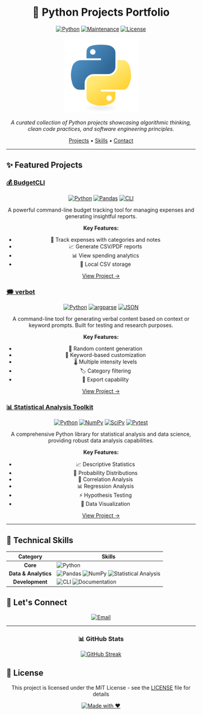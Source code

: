 <div align="center">

# 🐍 Python Projects Portfolio

[![Python](https://img.shields.io/badge/Python-3.x-blue?style=for-the-badge&logo=python&logoColor=white)](https://www.python.org/)
[![Maintenance](https://img.shields.io/badge/Maintained%3F-yes-green.svg?style=for-the-badge)](https://github.com/)
[![License](https://img.shields.io/badge/License-MIT-orange.svg?style=for-the-badge)](LICENSE)

<img src="https://raw.githubusercontent.com/devicons/devicon/master/icons/python/python-original.svg" width="200" height="200"/>

*A curated collection of Python projects showcasing algorithmic thinking, clean code practices, and software engineering principles.*

[Projects](#-featured-projects) • [Skills](#-technical-skills) • [Contact](#-lets-connect)

</div>

---

## ✨ Featured Projects

### [💰 BudgetCLI](./budgetcli)

<div align="center">

[![Python](https://img.shields.io/badge/Python-3.x-blue?style=flat-square&logo=python)](https://www.python.org/)
[![Pandas](https://img.shields.io/badge/Pandas-2.x-150458?style=flat-square&logo=pandas)](https://pandas.pydata.org/)
[![CLI](https://img.shields.io/badge/Interface-CLI-black?style=flat-square&logo=windows-terminal)]()

A powerful command-line budget tracking tool for managing expenses and generating insightful reports.

**Key Features:**
- 📝 Track expenses with categories and notes
- 📈 Generate CSV/PDF reports
- 📊 View spending analytics
- 📂 Local CSV storage

[View Project →](./budgetcli)

</div>

### [🗯️ verbot](./verbot)

<div align="center">

[![Python](https://img.shields.io/badge/Python-3.x-blue?style=flat-square&logo=python)](https://www.python.org/)
[![argparse](https://img.shields.io/badge/argparse-CLI-black?style=flat-square&logo=python)](https://docs.python.org/3/library/argparse.html)
[![JSON](https://img.shields.io/badge/JSON-Data-lightgrey?style=flat-square&logo=json)]()

A command-line tool for generating verbal content based on context or keyword prompts. Built for testing and research purposes.

**Key Features:**
- 🎲 Random content generation
- 🎯 Keyword-based customization
- 🌡️ Multiple intensity levels
- 🏷️ Category filtering
- 💾 Export capability

[View Project →](./verbot)

</div>

### [📊 Statistical Analysis Toolkit](./stat_toolkit)

<div align="center">

[![Python](https://img.shields.io/badge/Python-3.x-blue?style=flat-square&logo=python)](https://www.python.org/)
[![NumPy](https://img.shields.io/badge/NumPy-2.x-013243?style=flat-square&logo=numpy)](https://numpy.org/)
[![SciPy](https://img.shields.io/badge/SciPy-1.x-8CAAE6?style=flat-square&logo=scipy)](https://scipy.org/)
[![Pytest](https://img.shields.io/badge/Pytest-Testing-green?style=flat-square&logo=pytest)](https://pytest.org/)

A comprehensive Python library for statistical analysis and data science, providing robust data analysis capabilities.

**Key Features:**
- 📈 Descriptive Statistics
- 🎲 Probability Distributions
- 🔄 Correlation Analysis
- 📊 Regression Analysis
- ⚡ Hypothesis Testing
- 🎨 Data Visualization

[View Project →](./stat_toolkit)

</div>

---

## 🎯 Technical Skills

<div align="center">

| Category | Skills |
|:--------:|--------|
| **Core** | ![Python](https://img.shields.io/badge/Python-Advanced-success?style=flat-square&logo=python) |
| **Data & Analytics** | ![Pandas](https://img.shields.io/badge/Pandas-Proficient-blue?style=flat-square&logo=pandas) ![NumPy](https://img.shields.io/badge/NumPy-Advanced-success?style=flat-square&logo=numpy) ![Statistical Analysis](https://img.shields.io/badge/Statistical_Analysis-Experienced-blue?style=flat-square) |
| **Development** | ![CLI](https://img.shields.io/badge/CLI_Development-⭐⭐⭐⭐-yellow?style=flat-square) ![Documentation](https://img.shields.io/badge/Documentation-⭐⭐⭐⭐-yellow?style=flat-square) |

</div>

## 🤝 Let's Connect

<div align="center">

[![Email](https://img.shields.io/badge/Email-Contact_Me-blue?style=for-the-badge&logo=gmail)](mailto:basilionelle3@gmail.com)

</div>

---

<div align="center">

### 📊 GitHub Stats

[![GitHub Streak](https://github-readme-streak-stats.herokuapp.com/?user=&theme=dark&hide_border=true)](https://github.com/)

</div>

## 📝 License

<div align="center">

This project is licensed under the MIT License - see the [LICENSE](LICENSE) file for details

[![Made with ❤️](https://img.shields.io/badge/Made_with-❤️-red?style=for-the-badge)](https://github.com/)

</div>
